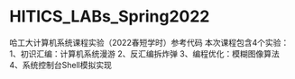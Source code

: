 # HITICS_LABs_Spring2022
哈工大计算机系统课程实验（2022春短学时）参考代码
本次课程包含4个实验：
1、初识汇编：计算机系统漫游
2、反汇编拆炸弹
3、编程优化：模糊图像算法
4、系统控制台Shell模拟实现
